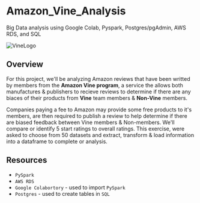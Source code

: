 # Amazon_Vine_Analysis
Big Data analysis using Google Colab, Pyspark, Postgres/pgAdmin, AWS RDS, and SQL

![VineLogo](https://user-images.githubusercontent.com/109354592/204041605-7ec769ed-3454-4fa2-ac8a-338d28b53abb.png)

## Overview

For this project, we'll be analyzing Amazon reviews that have been writted by members from the **Amazon Vine program**, a service the allows both manufactures & publishers to recieve reviews to determine if there are any biaces of their products from **Vine** team members & **Non-Vine** members.

Companies paying a fee to Amazon may provide some free products to it's members, are then required to publish a review to help determine if there are biased feedback between Vine members & Non-members. We'll compare or identify 5 start ratings to overall ratings. This exercise, were asked to choose from 50 datasets and extract, transform & load information into a dataframe to complete or analysis.

## Resources
  * `PySpark`
  * `AWS RDS`
  * `Google Colabortory` - used to import `PySpark`
  * `Postgres` - used to create tables in `SQL`
